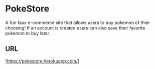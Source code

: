 # PokeStore

A fun faux e-commerce site that allows users to buy pokemon of their
choosing! If an account is created users can also save their favorite pokemon
to buy later.

## URL
[https://pokestore.herokuapp.com/]